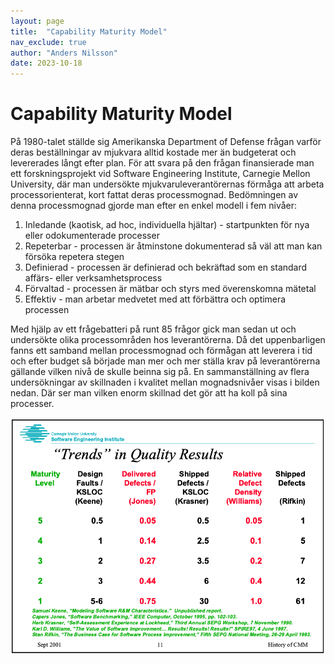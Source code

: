 ```yaml
---
layout: page
title:  "Capability Maturity Model"
nav_exclude: true
author: "Anders Nilsson"
date: 2023-10-18
---
```

# Capability Maturity Model
På 1980-talet ställde sig Amerikanska Department of Defense frågan varför deras beställningar av mjukvara alltid kostade mer än budgeterat och levererades långt efter plan. För att svara på den frågan finansierade man ett forskningsprojekt vid Software Engineering Institute, Carnegie Mellon University, där man undersökte mjukvaruleverantörernas förmåga att arbeta processorienterat, kort fattat deras processmognad. Bedömningen av denna processmognad gjorde man efter en enkel modell i fem nivåer:
1. Inledande (kaotisk, ad hoc, individuella hjältar) - startpunkten för nya eller odokumenterade processer
2. Repeterbar - processen är åtminstone dokumenterad så väl att man kan försöka repetera stegen
3. Definierad - processen är definierad och bekräftad som en standard affärs- eller verksamhetsprocess
4. Förvaltad - processen är mätbar och styrs med överenskomna mätetal
5. Effektiv - man arbetar medvetet med att förbättra och optimera processen

Med hjälp av ett frågebatteri på runt 85 frågor gick man sedan ut och undersökte olika processområden hos leverantörerna. Då det uppenbarligen fanns ett samband mellan processmognad och förmågan att leverera i tid och efter budget så började man mer och mer ställa krav på leverantörerna gällande vilken nivå de skulle beinna sig på. En sammanställning av flera undersökningar av skillnaden i kvalitet mellan mognadsnivåer visas i bilden nedan. Där ser man vilken enorm skillnad det gör att ha koll på sina processer.

![CMM Quality Results](/assets/images/cmm-quality-results.png)